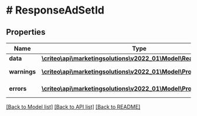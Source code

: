 # # ResponseAdSetId

## Properties

Name | Type | Description | Notes
------------ | ------------- | ------------- | -------------
**data** | [**\criteo\api\marketingsolutions\v2022_01\Model\ReadModelAdSetId**](ReadModelAdSetId.md) |  | [optional]
**warnings** | [**\criteo\api\marketingsolutions\v2022_01\Model\ProblemDetails[]**](ProblemDetails.md) |  | [optional] [readonly]
**errors** | [**\criteo\api\marketingsolutions\v2022_01\Model\ProblemDetails[]**](ProblemDetails.md) |  | [optional] [readonly]

[[Back to Model list]](../../README.md#models) [[Back to API list]](../../README.md#endpoints) [[Back to README]](../../README.md)
